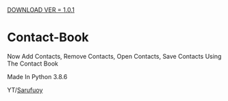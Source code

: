 <a href="https://raw.githubusercontent.com/Chatty9/Contact-Book/main/contact.png">DOWNLOAD VER = 1.0.1</a>

# Contact-Book

Now Add Contacts, Remove Contacts, Open Contacts, Save Contacts Using The Contact Book

<p>Made In Python 3.8.6</p>


<p>YT/<a href="https://www.youtube.com/channel/UCopestw7bpe-Sqn_Xwtc1pw">Sarufuoy</a></p>
